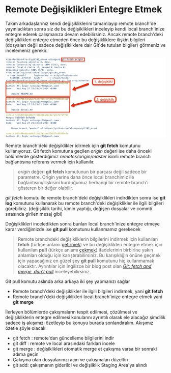 # Remote Değişiklikleri Entegre Etmek

Takım arkadaşlarınız kendi değişikliklerini tamamlayıp remote branch'de yayınladıktan sonra siz de bu değişiklikleri inceleyip kendi local branch'inize entegre ederek çalışmanıza devam edebilirsiniz. Ancak remote branch'deki değişiklikleri entegre etmeden önce bu değişikliklere ilişkin bilgileri (dosyaları değil sadece değişikliklere dair Git'de tutulan bilgiler) görmeniz ve incelemeniz gerekir.

![git fetch](07_git_fetch.jpg "git fetch")

Remote branch'deki değişiklikler idirmek için **git fetch** komutunu kullanıyoruz. Git fetch komutuna geçilen *origin* değeri ise daha önceki bölümlerde gösterdiğimiz *remotes/origin/master* isimli remote branch bağlantısına referans vermek için kullanılır.
> *origin* değeri **git fetch** komutunun bir parçası değil sadece bir parametre. Origin yerine daha önce local branchimiz ile bağlantısını/ilişkisini kurduğumuz herhangi bir remote branch'i gösteren bir değer olabilir.

*git fetch* komutu ile remote branch'deki değişiklikleri indirdikten sonra ise **git log** komutunu kullanarak bu remote branch'deki değişiklikler ile ilgili bilgileri görebiliriz. (değişiklik tarihi, kimin yaptığı, değişen dosyalar ve commti sırasında girilen mesaj gibi)

Değişiklikleri inceledikten sonra bunları local branch'inize entegre etmeye karar verdiğimizde ise **git pull** komutunu kullanmamız gerekecek

> Remote branchdeki değişikliklerin bilgilerini indirmek için kullanılan **fetch** (türkçe anlamı [getirmek]( http://www.seslisozluk.net/?word=fetch&lang=tr-en "fetch -> getirmek")) ve bu değişiklikleri entegre etmek için kullanılan **pull** (türkçe anlamı [çekmek](http://www.seslisozluk.net/?word=pull&lang=tr-en)) ifadelerinin birbirine yakın anlamları olduğu için karıştırabilirsiniz. Bu karışıklığın önüne geçmek için yapacağınız en güzel şey **git pull** komutunu hiç kullanmamak olacaktır.
Ayrıntılar için İngilizce bir blog post olan *[Git: fetch and merge, don't pull]( http://longair.net/blog/2009/04/16/git-fetch-and-merge/ )* inceleyebilirsiniz.

Git pull komutu aslında arka arkaya iki şey yapmanızı sağlar
* Remote branch'deki değişiklikler ile ilgili bilgileri indirmek, yani **git fetch**
* Remote branch'deki değişiklikleri local branch'inize entegre etmek yani **git merge**

İlerleyen bölümlerde çakışmaların tespit edilmesi, çözülmesi ve değişikliklerin entegre edilmesi konularını ayrıntılı olarak ele alacağız şimdilik sadece iş akışımızı özetleyip bu konuyu burada sonlandıralım. Akışımız özetle şöyle olacak

* git fetch : remote'dan güncelleme bilgilerini indir
* git diff : remote ve local arasındaki farkları incele
* git merge : değişiklikleri otomatik merge et çakışma varsa bir sonraki adıma geçin
* Çakışma olan dosyalarınızı açın ve çakışmaları düzeltin
* git add: çakışmanın giderildi ve değişiiklik Staging Area'ya alındı



